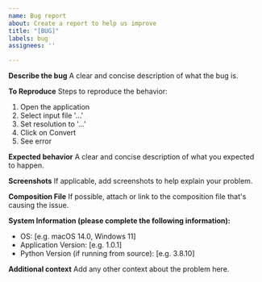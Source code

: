```yaml
---
name: Bug report
about: Create a report to help us improve
title: "[BUG]"
labels: bug
assignees: ''

---
```


**Describe the bug**
A clear and concise description of what the bug is.

**To Reproduce**
Steps to reproduce the behavior:
1. Open the application
2. Select input file '...'
3. Set resolution to '...'
4. Click on Convert
5. See error

**Expected behavior**
A clear and concise description of what you expected to happen.

**Screenshots**
If applicable, add screenshots to help explain your problem.

**Composition File**
If possible, attach or link to the composition file that's causing the issue.

**System Information (please complete the following information):**
 - OS: [e.g. macOS 14.0, Windows 11]
 - Application Version: [e.g. 1.0.1]
 - Python Version (if running from source): [e.g. 3.8.10]

**Additional context**
Add any other context about the problem here.